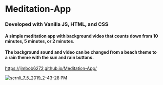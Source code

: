 # Meditation-App
### Developed with Vanilla JS, HTML, and CSS
#### A simple meditation app with background video that counts down from 10 minutes, 5 minutes, or 2 minutes. 
#### The background sound and video can be changed from a beach theme to a rain theme with the sun and rain buttons. 


https://jimbob6272.github.io/Meditation-App/


![scrnli_7_5_2019_2-43-28 PM](https://user-images.githubusercontent.com/23220306/60740331-487fe300-9f33-11e9-8272-a236a775bfac.png)

